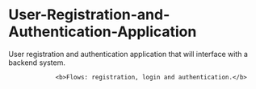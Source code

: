 # User-Registration-and-Authentication-Application
User registration and authentication application that will interface with a backend system.
                 
                 <b>Flows: registration, login and authentication.</b>

